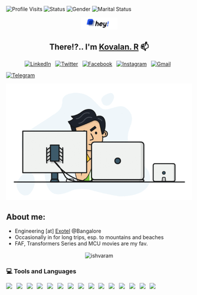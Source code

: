 ![Profile Visits](https://xiaoluoboding-visitor-badge.glitch.me/badge?page_id=ishvaram.ishvaram)
![Status](https://img.shields.io/badge/status-buckling_down-blueviolet) 
![Gender](https://img.shields.io/badge/gender-male-9cf) 
![Marital Status](https://img.shields.io/badge/marital_status-single-red)


<p align='center'>
<img src="./img/hey.jpeg" alt="Hey" width="20%" height="05%">
</p>
<h2 align="center"> There!?.. I'm <a href="http://imkovalan.me/">Kovalan. R</a> 📫 </h2>
<p align="center">
<a href="https://www.linkedin.com/in/kovalan/" target="_blank"><img src="https://img.shields.io/badge/linkedin-%230077B5.svg?&style=for-the-badge&logo=linkedin&logoColor=white" alt="LinkedIn" /></a>&nbsp;&nbsp;
<a href="https://twitter.com/KovalanR"><img src="https://img.shields.io/badge/twitter-%230db7ed.svg?&style=for-the-badge&logo=twitter&logoColor=white" alt="Twitter"/></a>&nbsp;&nbsp;
<a href="https://www.facebook.com/nxtgenguy/" target="_blank"><img src="https://img.shields.io/badge/facebook-%231877F2.svg?&style=for-the-badge&logo=facebook&logoColor=white" alt="Facebook" /></a>&nbsp;&nbsp;
<a href="https://www.instagram.com/ramkovalan/" target="_blank"><img src="https://img.shields.io/badge/instagram-%23E4405F.svg?&style=for-the-badge&logo=instagram&logoColor=white" alt="Instagram" /></a>&nbsp;&nbsp;
<a href="mailto:jehovaram@gmail.com?subject=Vanakkam%20Kovalan"><img src="https://img.shields.io/badge/gmail-%23D14836.svg?&style=for-the-badge&logo=gmail&logoColor=white" alt="Gmail"/></a>&nbsp;&nbsp;

<a href="https://wa.me/919677624102"><img src="https://img.shields.io/badge/whatsapp-%23009639.svg?&style=for-the-badge&logo=whatsapp&logoColor=white" alt="Telegram"/></a>&nbsp;&nbsp;
</p>

<p align='center'>
  <img  src="./img/backend-dev.gif" alt="dev gif">
</p>

## About me:

- Engineering [at] [Exotel](https://www.exotel.com) @Bangalore
- Occasionally in for long trips, esp. to mountains and beaches
- FAF, Transformers Series and MCU movies are my fav.

<p align="center">
  <img align="center" src="https://github-readme-stats.vercel.app/api?username=ishvaram&show_icons=true&count_private=true&theme=dark&layout=compact" alt="ishvaram"/>
</p>

<h3 align="left">💻 Tools and Languages </h3>
<p align="left">
	<img src="https://img.shields.io/badge/Go-%23316192.svg?style=for-the-badge&logo=go&logoColor=white"/>&nbsp;&nbsp;
	<img src="https://img.shields.io/badge/python%20-%2314354C.svg?&style=for-the-badge&logo=python&logoColor=white"/>&nbsp;&nbsp;
	<img src="https://img.shields.io/badge/PHP-%23316192.svg?style=for-the-badge&logo=php&logoColor=white"/>&nbsp;&nbsp;
	<img src="https://img.shields.io/badge/html5%20-%23E34F26.svg?&style=for-the-badge&logo=html5&logoColor=white"/>&nbsp;&nbsp;
	<img src="https://img.shields.io/badge/css3%20-%231572B6.svg?&style=for-the-badge&logo=css3&logoColor=white"/>&nbsp;&nbsp;
	<img src="https://img.shields.io/badge/ruby-%23CC342D.svg?&style=for-the-badge&logo=ruby&logoColor=white"/>&nbsp;&nbsp;
	<img src="https://img.shields.io/badge/apache%20-%23D42029.svg?&style=for-the-badge&logo=apache&logoColor=white"/>&nbsp;&nbsp;
  	<img src="https://img.shields.io/badge/AWS%20-%23FF9900.svg?&style=for-the-badge&logo=amazon-aws&logoColor=white"/>&nbsp;&nbsp;
	<img src="https://img.shields.io/badge/mysql-%2300f.svg?&style=for-the-badge&logo=mysql&logoColor=white"/>&nbsp;&nbsp;
	<img src="https://img.shields.io/badge/elasticsearch-%2300f.svg?&style=for-the-badge&logo=elasticsearch&logoColor=white"/>&nbsp;&nbsp;
    <img src ="https://img.shields.io/badge/postgres-%23316192.svg?&style=for-the-badge&logo=postgresql&logoColor=white"/>&nbsp;&nbsp;
    <img src="https://img.shields.io/badge/jenkins%20-%232C5263.svg?&style=for-the-badge&logo=jenkins&logoColor=white"/>&nbsp;&nbsp;
    <img src="https://img.shields.io/badge/ansible%20-%231A1918.svg?&style=for-the-badge&logo=ansible&logoColor=white"/>&nbsp;&nbsp;
    <img src="https://img.shields.io/badge/vagrant%20-%231563FF.svg?&style=for-the-badge&logo=vagrant&logoColor=white"/>&nbsp;&nbsp;
    <img src="https://img.shields.io/badge/terraform%20-%23326ce5.svg?&style=for-the-badge&logo=terraform&logoColor=white"/>&nbsp;&nbsp;
</p>

